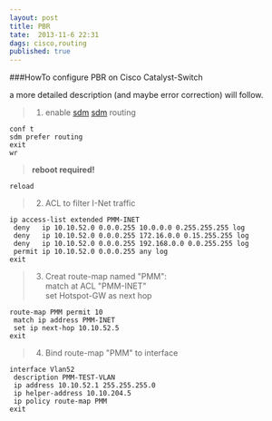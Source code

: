 ```yaml
---
layout: post
title: PBR
tate:  2013-11-6 22:31
dags: cisco,routing
published: true
---
```


###HowTo configure PBR on Cisco Catalyst-Switch

a more detailed description (and maybe error correction) will follow.

>1) enable [sdm] [sdm] routing
 
    conf t    
    sdm prefer routing    
    exit    
    wr

>**reboot required!**

    reload

>2) ACL to filter I-Net traffic
 
    ip access-list extended PMM-INET    
     deny   ip 10.10.52.0 0.0.0.255 10.0.0.0 0.255.255.255 log    
     deny   ip 10.10.52.0 0.0.0.255 172.16.0.0 0.15.255.255 log    
     deny   ip 10.10.52.0 0.0.0.255 192.168.0.0 0.0.255.255 log    
     permit ip 10.10.52.0 0.0.0.255 any log    
    exit    


>3) Creat route-map named "PMM":    
>match at ACL "PMM-INET"   
>set Hotspot-GW as next hop

    route-map PMM permit 10    
     match ip address PMM-INET    
     set ip next-hop 10.10.52.5    
    exit    



>4) Bind route-map "PMM" to interface

    interface Vlan52    
     description PMM-TEST-VLAN    
     ip address 10.10.52.1 255.255.255.0    
     ip helper-address 10.10.204.5    
     ip policy route-map PMM    
    exit


[sdm]: https://supportforums.cisco.com/community/netpro/network-infrastructure/routing/blog/2011/03/31/pbr-on-switches-37503560